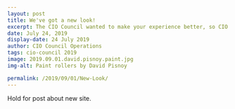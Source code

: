 ```yaml
---
layout: post
title: We've got a new look!
excerpt: The CIO Council wanted to make your experience better, so CIO.gov has a new look and feel. Take a look around. Explore our new features. Read more about how we worked to better meet your needs.
date: July 24, 2019
display-date: 24 July 2019
author: CIO Council Operations
tags: cio-council 2019 
image: 2019.09.01.david.pisnoy.paint.jpg
img-alt: Paint rollers by David Pisnoy

permalink: /2019/09/01/New-Look/
---
```


Hold for post about new site.
